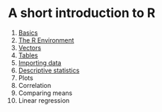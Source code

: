 # A short introduction to R

1. [Basics](https://cbrnr.quarto.pub/r-intro-short-01/)
2. [The R Environment](https://cbrnr.quarto.pub/r-intro-short-02/)
3. [Vectors](https://cbrnr.quarto.pub/r-intro-short-03/)
4. [Tables](https://cbrnr.quarto.pub/r-intro-short-04/)
5. [Importing data](https://quartopub.com/sites/cbrnr/r-intro-short-05)
6. [Descriptive statistics](https://quartopub.com/sites/cbrnr/r-intro-short-06)
7. Plots
8. Correlation
9. Comparing means
10. Linear regression
